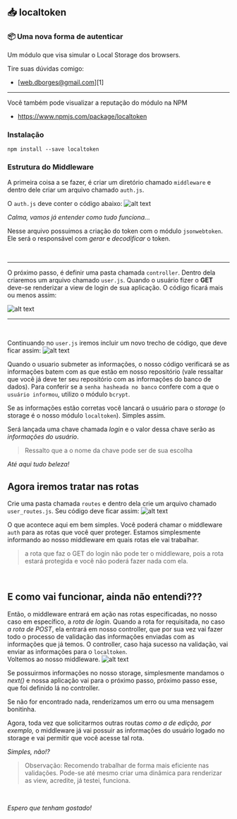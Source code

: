 ##  :inbox_tray: localtoken
### :package: Uma nova forma de autenticar
Um módulo que visa simular o Local Storage dos browsers.

Tire suas dúvidas comigo:
- [web.dborges@gmail.com][1]
<hr>

Você também pode visualizar a reputação do módulo na NPM 
* https://www.npmjs.com/package/localtoken
### Instalação
`npm install --save localtoken`

### Estrutura do Middleware
A primeira coisa a se fazer, é criar um diretório chamado `middleware` e dentro dele criar um arquivo chamado `auth.js`.

O `auth.js` deve conter o código abaixo:
![alt text](https://i.imgur.com/AEve2qo.png) <br>

*Calma, vamos já entender como tudo funciona...*


Nesse arquivo possuimos a criação do token com o módulo `jsonwebtoken`. Ele será o responsável com *gerar* e *decodificar* o token.

<br>
<hr>

O próximo passo, é definir uma pasta chamada `controller`. Dentro dela criaremos um arquivo chamado `user.js`.
Quando o usuário fizer o **GET** deve-se renderizar a view de login de sua aplicação. O código ficará mais ou menos assim:

![alt text](https://i.imgur.com/0CyQJJD.png)
<hr>
<br>

Continuando no `user.js` iremos incluir um novo trecho de código, que deve ficar assim:
![alt text](https://i.imgur.com/bfhEfoI.png)

Quando o usuario submeter as informações, o nosso código verificará se as informações batem com as que estão em nosso repositório (vale ressaltar que você já deve ter seu repositório com as informações do banco de dados). Para conferir se a `senha hasheada no banco` confere com a que o `usuário informou`, utilizo o módulo `bcrypt`.

Se as informações estão corretas você lancará o usuário para o *storage* (o storage é o nosso módulo `localtoken`). Simples assim.

Será lançada uma chave chamada *login* e o valor dessa chave serão as *informações do usuário*.
> Ressalto que a o nome da chave pode ser de sua escolha

*Até aqui tudo beleza!* <br>

## Agora iremos tratar nas rotas
Crie uma pasta chamada `routes` e dentro dela crie um arquivo chamado `user_routes.js`.
Seu código deve ficar assim:
![alt text](https://i.imgur.com/jKj7vxj.png)

O que acontece aqui em bem simples. Você poderá chamar o middleware `auth` para as rotas que você quer proteger. Estamos simplesmente informando ao nosso middleware em quais rotas ele vai trabalhar.

> a rota que faz o GET do login não pode ter o middleware, pois a rota estará protegida e você não poderá fazer nada com ela.
<br>

## E como vai funcionar, ainda não entendi??? <br>
Então, o middleware entrará em ação nas rotas especificadas, no nosso caso em específico, a *rota de login*. Quando a rota for requisitada, no caso *a rota de POST*, ela entrará em nosso controller, que por sua vez vai fazer todo o processo de validação das informações enviadas com as informações que já temos. O controller, caso haja sucesso na validação, vai enviar as informações para o `localtoken`. <br>
Voltemos ao nosso middleware.
![alt text](https://i.imgur.com/hNAZOp0.png)


Se possuirmos informações no nosso storage, simplesmente mandamos o *next()* e nossa aplicação vai para o próximo passo, próximo passo esse, que foi definido lá no controller. 

Se não for encontrado nada, renderizamos um erro ou uma mensagem bonitinha.

Agora, toda vez que solicitarmos outras routas *como a de edição, por exemplo,* o middleware já vai possuir as informações do usuário logado no storage e vai permitir que você acesse tal rota.

*Simples, não!?*

>Observação: Recomendo trabalhar de forma mais eficiente nas validações. Pode-se até mesmo criar uma dinâmica para renderizar as view, acredite, já testei, funciona.

<br>

*Espero que tenham gostado!*

